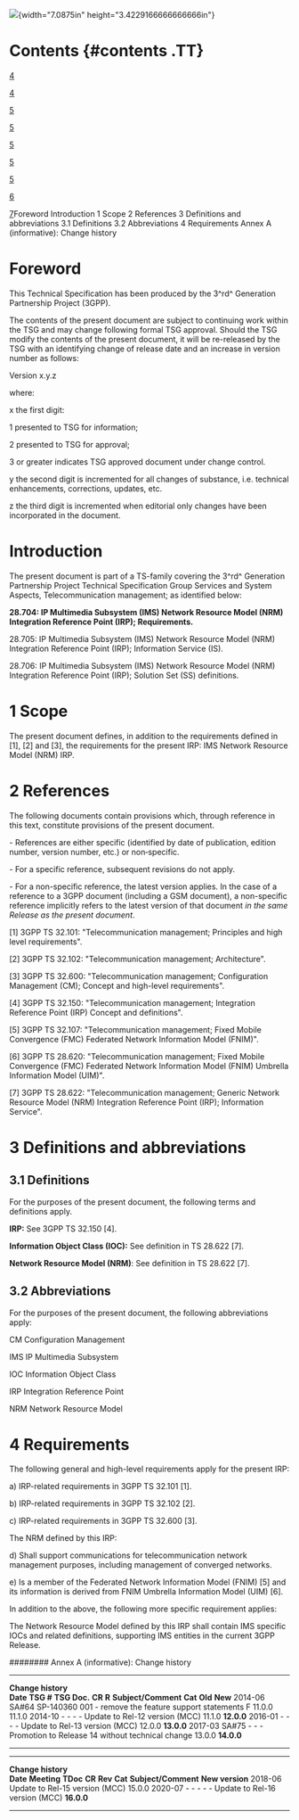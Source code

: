 ![](media/image1.jpeg){width="7.0875in" height="3.4229166666666666in"}

Contents {#contents .TT}
========

[4](#foreword)

[4](#introduction)

[5](#scope)

[5](#references)

[5](#definitions-and-abbreviations)

[5](#definitions)

[5](#abbreviations)

[6](#requirements)

[7](#annex-a-informative-change-history)Foreword Introduction 1 Scope 2
References 3 Definitions and abbreviations 3.1 Definitions 3.2
Abbreviations 4 Requirements Annex A (informative): Change history

Foreword
========

This Technical Specification has been produced by the 3^rd^ Generation
Partnership Project (3GPP).

The contents of the present document are subject to continuing work
within the TSG and may change following formal TSG approval. Should the
TSG modify the contents of the present document, it will be re-released
by the TSG with an identifying change of release date and an increase in
version number as follows:

Version x.y.z

where:

x the first digit:

1 presented to TSG for information;

2 presented to TSG for approval;

3 or greater indicates TSG approved document under change control.

y the second digit is incremented for all changes of substance, i.e.
technical enhancements, corrections, updates, etc.

z the third digit is incremented when editorial only changes have been
incorporated in the document.

Introduction
============

The present document is part of a TS-family covering the 3^rd^
Generation Partnership Project Technical Specification Group Services
and System Aspects, Telecommunication management; as identified below:

**28.704: IP Multimedia Subsystem (IMS) Network Resource Model (NRM)
Integration Reference Point (IRP); Requirements.**

28.705: IP Multimedia Subsystem (IMS) Network Resource Model (NRM)
Integration Reference Point (IRP); Information Service (IS).

28.706: IP Multimedia Subsystem (IMS) Network Resource Model (NRM)
Integration Reference Point (IRP); Solution Set (SS) definitions.

1 Scope
=======

The present document defines, in addition to the requirements defined in
\[1\], \[2\] and \[3\], the requirements for the present IRP: IMS
Network Resource Model (NRM) IRP.

2 References
============

The following documents contain provisions which, through reference in
this text, constitute provisions of the present document.

\- References are either specific (identified by date of publication,
edition number, version number, etc.) or non‑specific.

\- For a specific reference, subsequent revisions do not apply.

\- For a non-specific reference, the latest version applies. In the case
of a reference to a 3GPP document (including a GSM document), a
non-specific reference implicitly refers to the latest version of that
document *in the same Release as the present document*.

\[1\] 3GPP TS 32.101: \"Telecommunication management; Principles and
high level requirements\".

\[2\] 3GPP TS 32.102: \"Telecommunication management; Architecture\".

\[3\] 3GPP TS 32.600: \"Telecommunication management; Configuration
Management (CM); Concept and high-level requirements\".

\[4\] 3GPP TS 32.150: \"Telecommunication management; Integration
Reference Point (IRP) Concept and definitions\".

\[5\] 3GPP TS 32.107: \"Telecommunication management; Fixed Mobile
Convergence (FMC) Federated Network Information Model (FNIM)\".

\[6\] 3GPP TS 28.620: \"Telecommunication management; Fixed Mobile
Convergence (FMC) Federated Network Information Model (FNIM) Umbrella
Information Model (UIM)\".

\[7\] 3GPP TS 28.622: \"Telecommunication management; Generic Network
Resource Model (NRM) Integration Reference Point (IRP); Information
Service\".

3 Definitions and abbreviations
===============================

3.1 Definitions
---------------

For the purposes of the present document, the following terms and
definitions apply.

**IRP:** See 3GPP TS 32.150 \[4\].

**Information Object Class (IOC):** See definition in TS 28.622 \[7\].

**Network Resource Model (NRM)**: See definition in TS 28.622 \[7\].

3.2 Abbreviations
-----------------

For the purposes of the present document, the following abbreviations
apply:

CM Configuration Management

IMS IP Multimedia Subsystem

IOC Information Object Class

IRP Integration Reference Point

NRM Network Resource Model

4 Requirements
==============

The following general and high-level requirements apply for the present
IRP:

a\) IRP-related requirements in 3GPP TS 32.101 \[1\].

b\) IRP-related requirements in 3GPP TS 32.102 \[2\].

c\) IRP-related requirements in 3GPP TS 32.600 \[3\].

The NRM defined by this IRP:

d\) Shall support communications for telecommunication network
management purposes, including management of converged networks.

e\) Is a member of the Federated Network Information Model (FNIM) \[5\]
and its information is derived from FNIM Umbrella Information Model
(UIM) \[6\].

In addition to the above, the following more specific requirement
applies:

The Network Resource Model defined by this IRP shall contain IMS
specific IOCs and related definitions, supporting IMS entities in the
current 3GPP Release.

######## Annex A (informative): Change history

  -------------------- ------------ -------------- -------- ------- -------------------------------------------------- --------- --------- ------------
  **Change history**                                                                                                                       
  **Date**             **TSG \#**   **TSG Doc.**   **CR**   **R**   **Subject/Comment**                                **Cat**   **Old**   **New**
  2014-06              SA\#64       SP-140360      001      \-      remove the feature support statements              F         11.0.0    11.1.0
  2014-10              \-           \-             \-       \-      Update to Rel-12 version (MCC)                               11.1.0    **12.0.0**
  2016-01              \-           \-             \-       \-      Update to Rel-13 version (MCC)                               12.0.0    **13.0.0**
  2017-03              SA\#75       \-             \-       \-      Promotion to Release 14 without technical change             13.0.0    **14.0.0**
  -------------------- ------------ -------------- -------- ------- -------------------------------------------------- --------- --------- ------------

  -------------------- ------------- ---------- -------- --------- --------- -------------------------------- -----------------
  **Change history**                                                                                          
  **Date**             **Meeting**   **TDoc**   **CR**   **Rev**   **Cat**   **Subject/Comment**              **New version**
  2018-06                                                                    Update to Rel-15 version (MCC)   15.0.0
  2020-07              \-            \-         \-       \-        \-        Update to Rel-16 version (MCC)   **16.0.0**
  -------------------- ------------- ---------- -------- --------- --------- -------------------------------- -----------------

